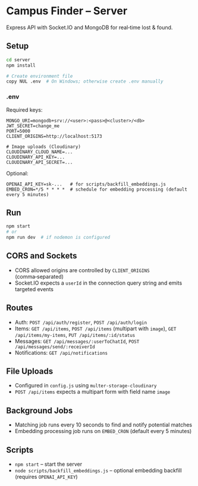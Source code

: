 # Campus Finder – Server

Express API with Socket.IO and MongoDB for real‑time lost & found.

## Setup
```bash
cd server
npm install

# Create environment file
copy NUL .env  # On Windows; otherwise create .env manually
```

### .env
Required keys:
```
MONGO_URI=mongodb+srv://<user>:<pass>@<cluster>/<db>
JWT_SECRET=change_me
PORT=5000
CLIENT_ORIGINS=http://localhost:5173

# Image uploads (Cloudinary)
CLOUDINARY_CLOUD_NAME=...
CLOUDINARY_API_KEY=...
CLOUDINARY_API_SECRET=...
```
Optional:
```
OPENAI_API_KEY=sk-...   # for scripts/backfill_embeddings.js
EMBED_CRON=*/5 * * * *  # schedule for embedding processing (default every 5 minutes)
```

## Run
```bash
npm start
# or
npm run dev  # if nodemon is configured
```

## CORS and Sockets
- CORS allowed origins are controlled by `CLIENT_ORIGINS` (comma‑separated)
- Socket.IO expects a `userId` in the connection query string and emits targeted events

## Routes
- Auth: `POST /api/auth/register`, `POST /api/auth/login`
- Items: `GET /api/items`, `POST /api/items` (multipart with `image`), `GET /api/items/my-items`, `PUT /api/items/:id/status`
- Messages: `GET /api/messages/:userToChatId`, `POST /api/messages/send/:receiverId`
- Notifications: `GET /api/notifications`

## File Uploads
- Configured in `config.js` using `multer-storage-cloudinary`
- `POST /api/items` expects a multipart form with field name `image`

## Background Jobs
- Matching job runs every 10 seconds to find and notify potential matches
- Embedding processing job runs on `EMBED_CRON` (default every 5 minutes)

## Scripts
- `npm start` – start the server
- `node scripts/backfill_embeddings.js` – optional embedding backfill (requires `OPENAI_API_KEY`)



